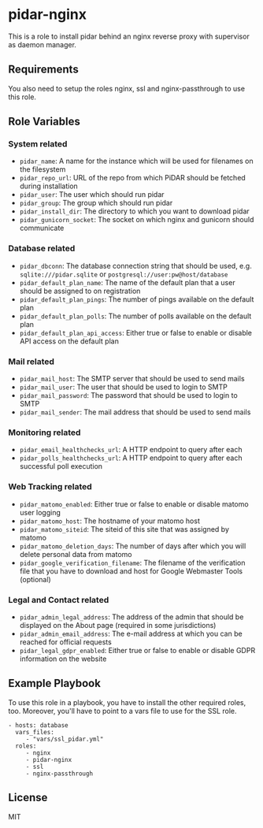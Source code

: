 pidar-nginx
===========

This is a role to install pidar behind an nginx reverse proxy
with supervisor as daemon manager.

Requirements
------------

You also need to setup the roles nginx, ssl and nginx-passthrough to
use this role.

Role Variables
--------------

### System related

- `pidar_name`: A name for the instance which will be used for filenames
  on the filesystem
- `pidar_repo_url`: URL of the repo from which PiDAR should be fetched
  during installation
- `pidar_user`: The user which should run pidar
- `pidar_group`: The group which should run pidar
- `pidar_install_dir`: The directory to which you want to download pidar
- `pidar_gunicorn_socket`: The socket on which nginx and gunicorn should
  communicate

### Database related

- `pidar_dbconn`: The database connection string that should be used, e.g.
  `sqlite:///pidar.sqlite` or `postgresql://user:pw@host/database`
- `pidar_default_plan_name`: The name of the default plan that a user should
  be assigned to on registration
- `pidar_default_plan_pings`: The number of pings available on the default plan
- `pidar_default_plan_polls`: The number of polls available on the default plan
- `pidar_default_plan_api_access`: Either true or false to enable or disable
  API access on the default plan

### Mail related

- `pidar_mail_host`: The SMTP server that should be used to send mails
- `pidar_mail_user`: The user that should be used to login to SMTP
- `pidar_mail_password`: The password that should be used to login to SMTP
- `pidar_mail_sender`: The mail address that should be used to send mails

### Monitoring related

- `pidar_email_healthchecks_url`: A HTTP endpoint to query after each
- `pidar_polls_healthchecks_url`: A HTTP endpoint to query after each
  successful poll execution

### Web Tracking related

- `pidar_matomo_enabled`: Either true or false to enable or disable matomo
  user logging
- `pidar_matomo_host`: The hostname of your matomo host
- `pidar_matomo_siteid`: The siteid of this site that was assigned by matomo
- `pidar_matomo_deletion_days`: The number of days after which you will delete
  personal data from matomo
- `pidar_google_verification_filename`: The filename of the verification file
  that you have to download and host for Google Webmaster Tools (optional)

### Legal and Contact related

- `pidar_admin_legal_address`: The address of the admin that should be
  displayed on the About page (required in some jurisdictions)
- `pidar_admin_email_address`: The e-mail address at which you can be reached
  for official requests
- `pidar_legal_gdpr_enabled`: Either true or false to enable or disable GDPR
  information on the website

Example Playbook
----------------

To use this role in a playbook, you have to install the other required roles,
too. Moreover, you'll have to point to a vars file to use for the SSL role.

    - hosts: database
      vars_files:
         - "vars/ssl_pidar.yml"
      roles:
         - nginx
         - pidar-nginx
         - ssl
         - nginx-passthrough

License
-------

MIT

